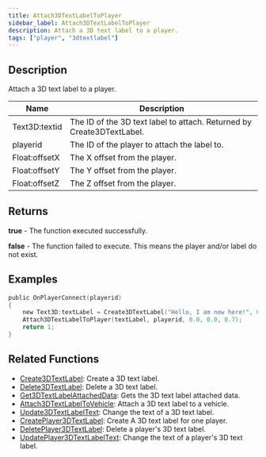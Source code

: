 ```yaml
---
title: Attach3DTextLabelToPlayer
sidebar_label: Attach3DTextLabelToPlayer
description: Attach a 3D text label to a player.
tags: ["player", "3dtextlabel"]
---
```


## Description

Attach a 3D text label to a player.

| Name          | Description                                                           |
| ------------- | --------------------------------------------------------------------- |
| Text3D:textid | The ID of the 3D text label to attach. Returned by Create3DTextLabel. |
| playerid      | The ID of the player to attach the label to.                          |
| Float:offsetX | The X offset from the player.                                         |
| Float:offsetY | The Y offset from the player.                                         |
| Float:offsetZ | The Z offset from the player.                                         |

## Returns

**true** - The function executed successfully.

**false** - The function failed to execute. This means the player and/or label do not exist.

## Examples

```c
public OnPlayerConnect(playerid)
{
    new Text3D:textLabel = Create3DTextLabel("Hello, I am new here!", 0x008080FF, 30.0, 40.0, 50.0, 40.0, 0);
    Attach3DTextLabelToPlayer(textLabel, playerid, 0.0, 0.0, 0.7);
    return 1;
}
```

## Related Functions

- [Create3DTextLabel](Create3DTextLabel): Create a 3D text label.
- [Delete3DTextLabel](Delete3DTextLabel): Delete a 3D text label.
- [Get3DTextLabelAttachedData](Get3DTextLabelAttachedData): Gets the 3D text label attached data.
- [Attach3DTextLabelToVehicle](Attach3DTextLabelToVehicle): Attach a 3D text label to a vehicle.
- [Update3DTextLabelText](Update3DTextLabelText): Change the text of a 3D text label.
- [CreatePlayer3DTextLabel](CreatePlayer3DTextLabel): Create A 3D text label for one player.
- [DeletePlayer3DTextLabel](DeletePlayer3DTextLabel): Delete a player's 3D text label.
- [UpdatePlayer3DTextLabelText](UpdatePlayer3DTextLabelText): Change the text of a player's 3D text label.
